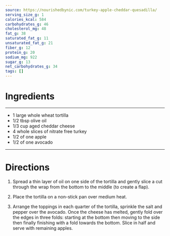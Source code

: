 ```yaml
---
source: https://nourishedbynic.com/turkey-apple-cheddar-quesadilla/
serving_size_g: 1
calories_kcal: 584
carbohydrates_g: 46
cholesterol_mg: 48
fat_g: 38
saturated_fat_g: 11
unsaturated_fat_g: 21
fiber_g: 12
protein_g: 20
sodium_mg: 922
sugar_g: 13
net_carbohydrates_g: 34
tags: []
---
```

# Ingredients
---
- 1 large whole wheat tortilla
- 1/2 tbsp olive oil
- 1/3 cup aged cheddar cheese
- 4 whole slices of nitrate free turkey
- 1/2 of one apple
- 1/2 of one avocado
---

# Directions
1. Spread a thin layer of oil on one side of the tortilla and gently slice a cut through the wrap from the bottom to the middle (to create a flap).

2. Place the tortilla on a non-stick pan over medium heat.

3. Arrange the toppings in each quarter of the tortilla, sprinkle the salt and pepper over the avocado. Once the cheese has melted, gently fold over the edges in three folds: starting at the bottom then moving to the side then finally finishing with a fold towards the bottom. Slice in half and serve with remaining apples.

